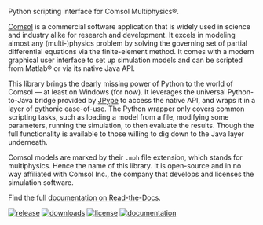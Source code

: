 ﻿Python scripting interface for Comsol Multiphysics®.

[Comsol][comsol] is a commercial software application that is widely
used in science and industry alike for research and development. It
excels in modeling almost any (multi-)physics problem by solving the
governing set of partial differential equations via the finite-element
method. It comes with a modern graphical user interface to set up
simulation models and can be scripted from Matlab® or via its native
Java API.

This library brings the dearly missing power of Python to the world
of Comsol — at least on Windows (for now). It leverages the universal
Python-to-Java bridge provided by [JPype][jpype] to access the native
API, and wraps it in a layer of pythonic ease-of-use. The Python
wrapper only covers common scripting tasks, such as loading a model
from a file, modifying some parameters, running the simulation, to
then evaluate the results. Though the full functionality is available
to those willing to dig down to the Java layer underneath.

Comsol models are marked by their `.mph` file extension, which stands
for multiphysics. Hence the name of this library. It is open-source
and in no way affiliated with Comsol Inc., the company that develops
and licenses the simulation software.

Find the full [documentation on Read-the-Docs][docs].


[comsol]: https://www.comsol.com
[jpype]:  https://pypi.org/project/JPype1
[docs]:   https://mph.readthedocs.io

[![release](https://img.shields.io/pypi/v/mph.svg)](https://pypi.python.org/pypi/mph)
[![downloads](https://pepy.tech/badge/mph)](https://pepy.tech/project/mph)
[![license](https://img.shields.io/badge/License-MIT-green.svg)](https://opensource.org/licenses/MIT)
[![documentation](https://readthedocs.org/projects/mph/badge/?version=latest)](https://mph.readthedocs.io/en/latest/?badge=latest)

